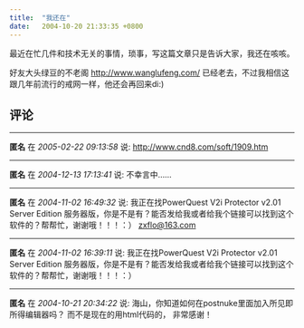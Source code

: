 ```yaml
---
title:  "我还在"
date:   2004-10-20 21:33:35 +0800
---
```


最近在忙几件和技术无关的事情，琐事，写这篇文章只是告诉大家，我还在咳咳。  

好友大头绿豆的不老阁 http://www.wanglufeng.com/ 已经老去，不过我相信这跟几年前流行的戒网一样，他还会再回来di:)  


## 评论

*****
**匿名** 在 *2005-02-22 09:13:58* 说: http://www.cnd8.com/soft/1909.htm

*****
**匿名** 在 *2004-12-13 17:13:41* 说: 不幸言中……

*****
**匿名** 在 *2004-11-02 16:49:32* 说: 我正在找PowerQuest V2i Protector v2.01 Server Edition 服务器版，你是不是有？能否发给我或者给我个链接可以找到这个软件的？帮帮忙，谢谢哦！！！：） 
zxflo@163.com


*****
**匿名** 在 *2004-11-02 16:39:11* 说: 我正在找PowerQuest V2i Protector v2.01 Server Edition 服务器版，你是不是有？能否发给我或者给我个链接可以找到这个软件的？帮帮忙，谢谢哦！！！：）

*****
**匿名** 在 *2004-10-21 20:34:22* 说: 海山，你知道如何在postnuke里面加入所见即所得编辑器吗？
而不是现在的用html代码的，
非常感谢！

